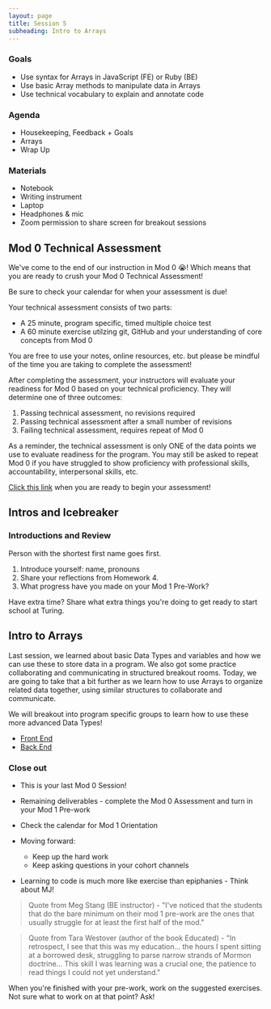 ```yaml
---
layout: page
title: Session 5
subheading: Intro to Arrays
---
```


### Goals
 
- Use syntax for Arrays in JavaScript (FE) or Ruby (BE)
- Use basic Array methods to manipulate data in Arrays
- Use technical vocabulary to explain and annotate code

### Agenda

- Housekeeping, Feedback + Goals
- Arrays
- Wrap Up

### Materials

- Notebook
- Writing instrument
- Laptop
- Headphones & mic
- Zoom permission to share screen for breakout sessions

## Mod 0 Technical Assessment

We've come to the end of our instruction in Mod 0 😭! Which means that you are ready to crush your Mod 0 Technical Assessment!

Be sure to check your calendar for when your assessment is due! 

Your technical assessment consists of two parts:
- A 25 minute, program specific, timed multiple choice test
- A 60 minute exercise utilzing git, GitHub and your understanding of core concepts from Mod 0

You are free to use your notes, online resources, etc. but please be mindful of the time you are taking to complete the assessment!

After completing the assessment, your instructors will evaluate your readiness for Mod 0 based on your technical proficiency. They will determine one of three outcomes:
1. Passing technical assessment, no revisions required
2. Passing technical assessment after a small number of revisions
3. Failing technical assessment, requires repeat of Mod 0

As a reminder, the technical assessment is only ONE of the data points we use to evaluate readiness for the program. You may still be asked to repeat Mod 0 if you have struggled to show proficiency with professional skills, accountability, interpersonal skills, etc. 

[Click this link](https://mod0.turing.edu/assessment) when you are ready to begin your assessment! 

## Intros and Icebreaker

<div class="try-it">
  <h3>Introductions and Review</h3>
  <p>Person with the shortest first name goes first.</p>
  <ol>
    <li>Introduce yourself: name, pronouns</li>
    <li>Share your reflections from Homework 4.</li>
    <li>What progress have you made on your Mod 1 Pre-Work?</li>
  </ol>
  <p>Have extra time? Share what extra things you're doing to get ready to start school at Turing.</p>
</div>

## Intro to Arrays

Last session, we learned about basic Data Types and variables and how we can use these to store data in a program. We also got some practice collaborating and communicating in structured breakout rooms. Today, we are going to take that a bit further as we learn how to use Arrays to organize related data together, using similar structures to collaborate and communicate.

We will breakout into program specific groups to learn how to use these more advanced Data Types!

- [Front End](./fe-arrays.md)
- [Back End](./be-arrays.md)

### Close out

* This is your last Mod 0 Session!
* Remaining deliverables - complete the Mod 0 Assessment and turn in your Mod 1 Pre-work
* Check the calendar for Mod 1 Orientation
* Moving forward:
  * Keep up the hard work
  * Keep asking questions in your cohort channels

* Learning to code is much more like exercise than epiphanies - Think about MJ!

> Quote from Meg Stang (BE instructor) - "I've noticed that the students that do the bare minimum on their mod 1 pre-work are the ones that usually struggle for at least the first half of the mod."

> Quote from Tara Westover (author of the book Educated) - "In retrospect, I see that this was my education... the hours I spent sitting at a borrowed desk, struggling to parse narrow strands of Mormon doctrine... This skill I was learning was a crucial one, the patience to read things I could not yet understand."

When you're finished with your pre-work, work on the suggested exercises. Not sure what to work on at that point? Ask!
